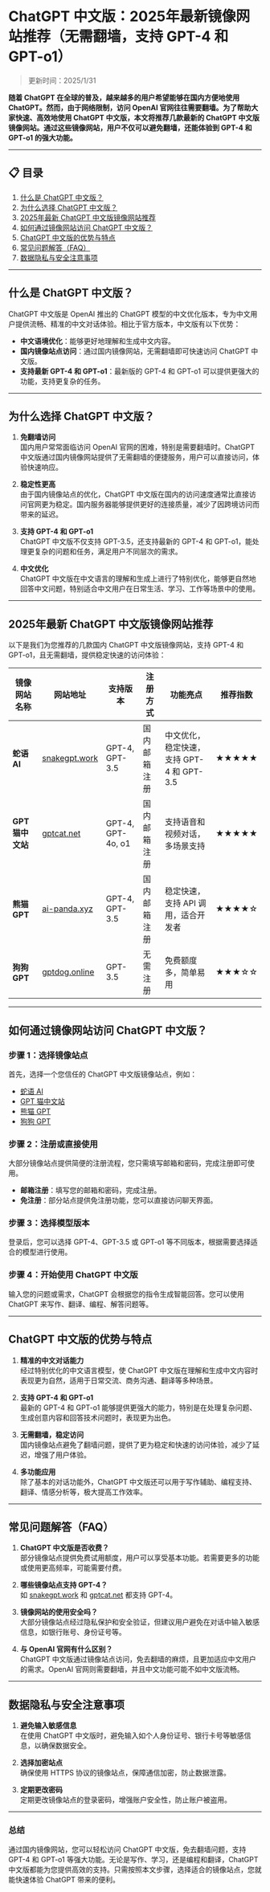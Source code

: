 # ChatGPT 中文版：2025年最新镜像网站推荐（无需翻墙，支持 GPT-4 和 GPT-o1）

>更新时间：2025/1/31

**随着 ChatGPT 在全球的普及，越来越多的用户希望能够在国内方便地使用 ChatGPT。然而，由于网络限制，访问 OpenAI 官网往往需要翻墙。为了帮助大家快速、高效地使用 ChatGPT 中文版，本文将推荐几款最新的 ChatGPT 中文版镜像网站。通过这些镜像网站，用户不仅可以避免翻墙，还能体验到 GPT-4 和 GPT-o1 的强大功能。**

---

## 📋 目录

1. [什么是 ChatGPT 中文版？](#什么是-chatgpt-中文版)
2. [为什么选择 ChatGPT 中文版？](#为什么选择-chatgpt-中文版)
3. [2025年最新 ChatGPT 中文版镜像网站推荐](#2025年最新-chatgpt-中文版镜像网站推荐)
4. [如何通过镜像网站访问 ChatGPT 中文版？](#如何通过镜像网站访问-chatgpt-中文版)
5. [ChatGPT 中文版的优势与特点](#chatgpt-中文版的优势与特点)
6. [常见问题解答（FAQ）](#常见问题解答faq)
7. [数据隐私与安全注意事项](#数据隐私与安全注意事项)

---

## 什么是 ChatGPT 中文版？

ChatGPT 中文版是 OpenAI 推出的 ChatGPT 模型的中文优化版本，专为中文用户提供流畅、精准的中文对话体验。相比于官方版本，中文版有以下优势：
- **中文语境优化**：能够更好地理解和生成中文内容。
- **国内镜像站点访问**：通过国内镜像网站，无需翻墙即可快速访问 ChatGPT 中文版。
- **支持最新 GPT-4 和 GPT-o1**：最新版的 GPT-4 和 GPT-o1 可以提供更强大的功能，支持更复杂的任务。

---

## 为什么选择 ChatGPT 中文版？

1. **免翻墙访问**  
   国内用户常常面临访问 OpenAI 官网的困难，特别是需要翻墙时。ChatGPT 中文版通过国内镜像网站提供了无需翻墙的便捷服务，用户可以直接访问，体验快速响应。

2. **稳定性更高**  
   由于国内镜像站点的优化，ChatGPT 中文版在国内的访问速度通常比直接访问官网更为稳定。国内服务器能够提供更好的连接质量，减少了因跨境访问而带来的延迟。

3. **支持 GPT-4 和 GPT-o1**  
   ChatGPT 中文版不仅支持 GPT-3.5，还支持最新的 GPT-4 和 GPT-o1，能处理更复杂的问题和任务，满足用户不同层次的需求。

4. **中文优化**  
   ChatGPT 中文版在中文语言的理解和生成上进行了特别优化，能够更自然地回答中文问题，特别适合中文用户在日常生活、学习、工作等场景中的使用。

---

## 2025年最新 ChatGPT 中文版镜像网站推荐

以下是我们为您推荐的几款国内 ChatGPT 中文版镜像网站，支持 GPT-4 和 GPT-o1，且无需翻墙，提供稳定快速的访问体验：

| **镜像网站名称**    | **网站地址**                      | **支持版本**       | **注册方式**      | **功能亮点**                               | **推荐指数** |
|---------------------|-----------------------------------|-------------------|------------------|--------------------------------------------|--------------|
| **蛇语 AI**          | [snakegpt.work](https://snakegpt.work) | GPT-4, GPT-3.5    | 国内邮箱注册       | 中文优化，稳定快速，支持 GPT-4 和 GPT-3.5 | ★★★★★        |
| **GPT 猫中文站**      | [gptcat.net](https://gptcat.net)    | GPT-4, GPT-4o, o1 | 国内邮箱注册       | 支持语音和视频对话，多场景支持              | ★★★★★        |
| **熊猫 GPT**          | [ai-panda.xyz](https://gptpanda.net/login?invite_code=34137c47) | GPT-4, GPT-3.5    | 国内邮箱注册       | 稳定快速，支持 API 调用，适合开发者          | ★★★★☆        |
| **狗狗 GPT**          | [gptdog.online](https://gptdog.online) | GPT-3.5           | 无需注册          | 免费额度多，简单易用                       | ★★★☆☆        |

---

## 如何通过镜像网站访问 ChatGPT 中文版？

### 步骤 1：选择镜像站点

首先，选择一个您信任的 ChatGPT 中文版镜像站点，例如：
- [蛇语 AI](https://snakegpt.work)
- [GPT 猫中文站](https://gptcat.net)
- [熊猫 GPT](https://gptpanda.net)
- [狗狗 GPT](https://gptdog.online)

### 步骤 2：注册或直接使用

大部分镜像站点提供简便的注册流程，您只需填写邮箱和密码，完成注册即可使用。
- **邮箱注册**：填写您的邮箱和密码，完成注册。
- **免注册**：部分站点提供免注册功能，您可以直接访问聊天界面。

### 步骤 3：选择模型版本

登录后，您可以选择 GPT-4、GPT-3.5 或 GPT-o1 等不同版本，根据需要选择适合的模型进行使用。

### 步骤 4：开始使用 ChatGPT 中文版

输入您的问题或需求，ChatGPT 会根据您的指令生成智能回答。您可以使用 ChatGPT 来写作、翻译、编程、解答问题等。

---

## ChatGPT 中文版的优势与特点

1. **精准的中文对话能力**  
   经过特别优化的中文语言模型，使 ChatGPT 中文版在理解和生成中文内容时表现更为自然，适用于日常交流、商务沟通、翻译等多种场景。

2. **支持 GPT-4 和 GPT-o1**  
   最新的 GPT-4 和 GPT-o1 能够提供更强大的能力，特别是在处理复杂问题、生成创意内容和回答技术问题时，表现更为出色。

3. **无需翻墙，稳定访问**  
   国内镜像站点避免了翻墙问题，提供了更为稳定和快速的访问体验，减少了延迟，增强了用户体验。

4. **多功能应用**  
   除了基本的对话功能外，ChatGPT 中文版还可以用于写作辅助、编程支持、翻译、情感分析等，极大提高工作效率。

---

## 常见问题解答（FAQ）

1. **ChatGPT 中文版是否收费？**  
   部分镜像站点提供免费试用额度，用户可以享受基本功能。若需要更多的功能或使用更高频率，可能需要付费。

2. **哪些镜像站点支持 GPT-4？**  
   如 [snakegpt.work](https://snakegpt.work) 和 [gptcat.net](https://gptcat.net) 都支持 GPT-4。

3. **镜像网站的使用安全吗？**  
   大部分镜像站点经过隐私保护和安全验证，但建议用户避免在对话中输入敏感信息，如银行账号、身份证号等。

4. **与 OpenAI 官网有什么区别？**  
   ChatGPT 中文版通过镜像站点访问，免去翻墙的麻烦，且更加适应中文用户的需求。OpenAI 官网则需要翻墙，并且中文功能可能不如中文版流畅。

---

## 数据隐私与安全注意事项

1. **避免输入敏感信息**  
   在使用 ChatGPT 中文版时，避免输入如个人身份证号、银行卡号等敏感信息，以确保数据安全。

2. **选择加密站点**  
   确保使用 HTTPS 协议的镜像站点，保障通信加密，防止数据泄露。

3. **定期更改密码**  
   定期更改镜像站点的登录密码，增强账户安全性，防止账户被盗用。

---

### 总结

通过国内镜像网站，您可以轻松访问 ChatGPT 中文版，免去翻墙问题，支持 GPT-4 和 GPT-o1 等强大功能。无论是写作、学习，还是编程和翻译，ChatGPT 中文版都能为您提供高效的支持。只需按照本文步骤，选择适合的镜像站点，您就能快速体验 ChatGPT 带来的便利。

